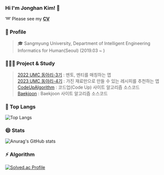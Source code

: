 ### Hi I'm Jonghan Kim!  👋

➿ Please see my **[CV](https://github.com/entere77)**   

<!--
**entere77/entere77** is a ✨ _special_ ✨ repository because its `README.md` (this file) appears on your GitHub profile.

Here are some ideas to get you started:

- 🔭 I’m currently working on ...
- 🌱 I’m currently learning ...
- 👯 I’m looking to collaborate on ...
- 🤔 I’m looking for help with ...
- 💬 Ask me about ...
- 📫 How to reach me: ...
- 😄 Pronouns: ...
- ⚡ Fun fact: ...
-->

### 🌱 Profile
> 🎓 Sangmyung University, Department of Intelligent Engineering Informatics for Human(Seoul) (2019.03 ~ )


### 👩🏻‍💻 Project & Study
> [2022 UMC 동아리-3기](https://github.com/entere77/Blu-e-backend) : 멘토, 멘티를 매칭하는 앱 <br/>
  [2023 UMC 동아리-4기](https://github.com/entere77/HomeFoodFighter_Server) : 가진 재료만으로 만들 수 있는 레시피를 추천하는 앱 <br/>
> [CodeUpAlgorithm](https://github.com/entere77/CodeUpAlgorithm) : 코드업(Code Up) 사이트 알고리즘 소스코드 <br/>
  [Baekjoon](https://github.com/entere77/Baekjoon) : Baekjoon 사이트 알고리즘 소스코드 <br/>

### 👑 Top Langs
![Top Langs](https://github-readme-stats.vercel.app/api/top-langs/?username=entere77&layout=compact&theme=radical)

### 😄 Stats
![Anurag's GitHub stats](https://github-readme-stats.vercel.app/api?username=entere77&show_icons=true&theme=radical)

### ⚡ Algorithm
[![Solved.ac Profile](http://mazassumnida.wtf/api/v2/generate_badge?boj=entere77)](https://solved.ac/entere77/)
